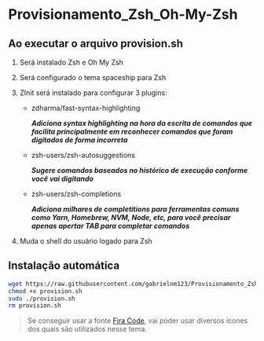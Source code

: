 # Provisionamento_Zsh_Oh-My-Zsh

## Ao executar o arquivo provision.sh

1. Será instalado Zsh e Oh My Zsh
1. Será configurado o tema spaceship para Zsh
1. ZInit será instalado para configurar 3 plugins:

   * zdharma/fast-syntax-highlighting

      ***Adiciona syntax highlighting na hora da escrita de comandos que facilita principalmente em reconhecer comandos que foram digitados de forma incorreta***

   * zsh-users/zsh-autosuggestions

      ***Sugere comandos baseados no histórico de execução conforme você vai digitando***

   * zsh-users/zsh-completions

      ***Adiciona milhares de completitions para ferramentas comuns como Yarn, Homebrew, NVM, Node, etc, para você precisar apenas apertar TAB para completar comandos***

1. Muda o shell do usuário logado para Zsh

## Instalação automática

``` bash
wget https://raw.githubusercontent.com/gabrielnm123/Provisionamento_Zsh_Oh-My-Zsh/main/provision.sh 
chmod +x provision.sh
sudo ./provision.sh
rm provision.sh
```

> Se conseguir usar a fonte [Fira Code](https://github.com/tonsky/FiraCode/releases), vai poder usar diversos ícones dos quais são utilizados nesse tema.
